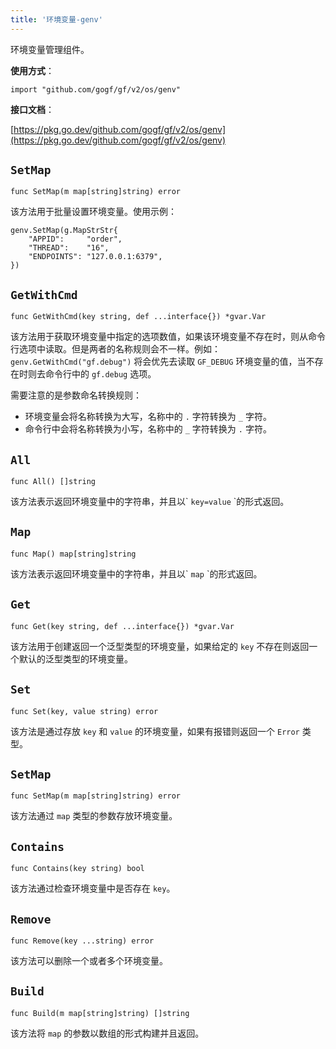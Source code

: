 ```yaml
---
title: '环境变量-genv'
---
```


环境变量管理组件。

**使用方式**：

```
import "github.com/gogf/gf/v2/os/genv"
```

**接口文档**：

[https://pkg.go.dev/github.com/gogf/gf/v2/os/genv](https://pkg.go.dev/github.com/gogf/gf/v2/os/genv)

## `SetMap`

```
func SetMap(m map[string]string) error
```

该方法用于批量设置环境变量。使用示例：

```
genv.SetMap(g.MapStrStr{
	"APPID":     "order",
	"THREAD":    "16",
	"ENDPOINTS": "127.0.0.1:6379",
})
```

## `GetWithCmd`

```
func GetWithCmd(key string, def ...interface{}) *gvar.Var
```

该方法用于获取环境变量中指定的选项数值，如果该环境变量不存在时，则从命令行选项中读取。但是两者的名称规则会不一样。例如： `genv.GetWithCmd("gf.debug")` 将会优先去读取 `GF_DEBUG` 环境变量的值，当不存在时则去命令行中的 `gf.debug` 选项。

需要注意的是参数命名转换规则：

- 环境变量会将名称转换为大写，名称中的 `.` 字符转换为 `_` 字符。
- 命令行中会将名称转换为小写，名称中的 `_` 字符转换为 `.` 字符。

## `All`

```
func All() []string
```

该方法表示返回环境变量中的字符串，并且以\` `key=value` \`的形式返回。

## `Map`

```
func Map() map[string]string
```

该方法表示返回环境变量中的字符串，并且以\` `map` \`的形式返回。

## `Get`

```
func Get(key string, def ...interface{}) *gvar.Var
```

该方法用于创建返回一个泛型类型的环境变量，如果给定的 `key` 不存在则返回一个默认的泛型类型的环境变量。

## `Set`

```
func Set(key, value string) error
```

该方法是通过存放 `key` 和 `value` 的环境变量，如果有报错则返回一个 `Error` 类型。

## `SetMap`

```
func SetMap(m map[string]string) error
```

该方法通过 `map` 类型的参数存放环境变量。

## `Contains`

```
func Contains(key string) bool
```

该方法通过检查环境变量中是否存在 `key`。

## `Remove`

```
func Remove(key ...string) error
```

该方法可以删除一个或者多个环境变量。

## `Build`

```
func Build(m map[string]string) []string
```

该方法将 `map` 的参数以数组的形式构建并且返回。